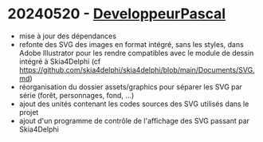 # 20240520 - [DeveloppeurPascal](https://github.com/DeveloppeurPascal)

* mise à jour des dépendances
* refonte des SVG des images en format intégré, sans les styles, dans Adobe Illustrator pour les rendre compatibles avec le module de dessin intégré à Skia4Delphi (cf https://github.com/skia4delphi/skia4delphi/blob/main/Documents/SVG.md)
* réorganisation du dossier assets/graphics pour séparer les SVG par série (forêt, personnages, fond, ...)
* ajout des unités contenant les codes sources des SVG utilisés dans le projet
* ajout d'un programme de contrôle de l'affichage des SVG passant par Skia4Delphi
